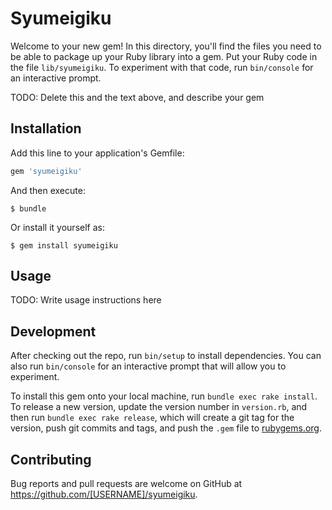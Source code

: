 # Syumeigiku

Welcome to your new gem! In this directory, you'll find the files you need to be able to package up your Ruby library into a gem. Put your Ruby code in the file `lib/syumeigiku`. To experiment with that code, run `bin/console` for an interactive prompt.

TODO: Delete this and the text above, and describe your gem

## Installation

Add this line to your application's Gemfile:

```ruby
gem 'syumeigiku'
```

And then execute:

    $ bundle

Or install it yourself as:

    $ gem install syumeigiku

## Usage

TODO: Write usage instructions here

## Development

After checking out the repo, run `bin/setup` to install dependencies. You can also run `bin/console` for an interactive prompt that will allow you to experiment.

To install this gem onto your local machine, run `bundle exec rake install`. To release a new version, update the version number in `version.rb`, and then run `bundle exec rake release`, which will create a git tag for the version, push git commits and tags, and push the `.gem` file to [rubygems.org](https://rubygems.org).

## Contributing

Bug reports and pull requests are welcome on GitHub at https://github.com/[USERNAME]/syumeigiku.
